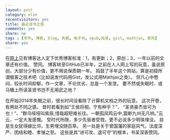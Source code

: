 ```yaml
---
layout: post 
category: else
recentvisitors: yes
title: 最近读书之感
comments: yes
share: no
tags : [写作, 博客, blog, 失眠, 电子书, epub,阅读, gist, mathjax, 家风]
share: yes
---
```


在[网上](http://zhiqiang.org/blog/link "阅微堂")见有博客达人定下优秀博客标准：1，有更新；2，原创；3，一年以前的文章还有价值。
赞同。
博客转至GitHub已半年，之前在人人网上写的玩意，虽说原创，大部分少有价值，更不用说保质期一年。
捣鼓了半年这个网站，算是初窥所谓极客之技术吧（比如说发代码用Gist，发公式用Mathjax之类）。
但凡心中憋闷，较长时间抑郁，作一文章，不论优劣，总是一个发泄。
要不然或失眠时、或马桶上所读圣贤书岂不无用武之地？

在开始2014年失眠之前，很长时间没看除了计算机文档之外的玩意。
这次开卷，有两处不同之感。
昔时若看到如“王侯将相，宁有种乎？”、 “圣贤豪杰皆可为也！”、“群乌哑哑叫紫辰,惜哉超短难长往。一朝孤凤鸣云中,震断九州无凡响。”云云，一定大发感慨。
受时代所限，多少先驱者受戮，更不必说多少明珠埋没。
自是生女犹得嫁比邻，生男埋没随百草。
另一处是关于曾国藩的家庭风气，法度深严、团结和睦、孝悌之至。
这些是其“进可攻、退可守”的根本，书呆深表赞同。
